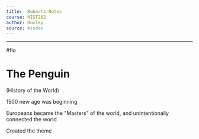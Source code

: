 ```yaml
---
title:  Roberts Notes  
course: HIST202
author: Huxley 
source: #index
---
```


---

#flo 


# The Penguin 
(History of the World)


1500 new age was beginning 

Europeans became the "Masters" of the world, and unintentionally connected the world

Created the theme






























